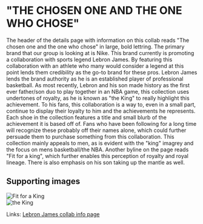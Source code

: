 # "THE CHOSEN ONE AND THE ONE WHO CHOSE"
<p> The header of the details page with information on this collab reads "The chosen one and the one who chose" in large, bold lettring. The primary brand that our group is looking at is Nike. This brand currently is promoting a collaboration with sports legend Lebron James. By featuring this collaboration with an athlete who many would consider a legend at this point lends them credibility as the go-to brand for these pros. Lebron James lends the brand authority as he is an established player of professional basketball. As most recently, Lebron and his son made history as the first ever father/son duo to play together in an NBA game, this collection uses undertones of royalty, as he is known as "the King" to really highlight this achievement. To his fans, this collaboration is a way to, even in a small part, continue to display their loyalty to him and the achievements he represents. Each shoe in the collection features a title and small blurb of the achievement it is based off of. Fans who have been following for a long time will recognize these probably off their names alone, which could further persuade them to purchase something from this collaboration. This collection mainly appeals to men, as is evident with the "king" imagrey and the focus on mens basketball/the NBA. Another byline on the page reads "Fit for a king", which further enables this perception of royalty and royal lineage. There is also emphasis on his son taking up the mantle as well. 

## Supporting images
<p> 
<img src="https://static.nike.com/a/images/f_auto/dpr_1.3,cs_srgb/h_1837,c_limit/9426ced0-12a4-46f6-99ff-791b131d5744/lebron-xxiii-%E2%80%98the-chosen-one-and-the-one-who-chose%E2%80%99.jpg" alt="Fit for a King">
<br> <img src="https://static.nike.com/a/images/w_2880,h_1410,c_fill,f_auto/31855586-5b18-4e0b-8a40-1e680562b971/image.jpg" alt="the King">
</p>


Links: <a href="https://www.nike.com/basketball/lebron-james/lebron-xxiii-the-chosen-one-and-the-one-who-chose?_gl=1*1ak9enp*_up*MQ..*_gs*MQ..&gclid=Cj0KCQjw9obIBhCAARIsAGHm1mQdh10iOlyZoBNHJXMLeZebiWixc8ESDvI1kVmclFWR4aIIajVzpAUaAlv-EALw_wcB&gclsrc=aw.ds&gbraid=0AAAAADy86kMTECUOy54xGkjo0hfFfFw2-">Lebron James collab info page</a>
